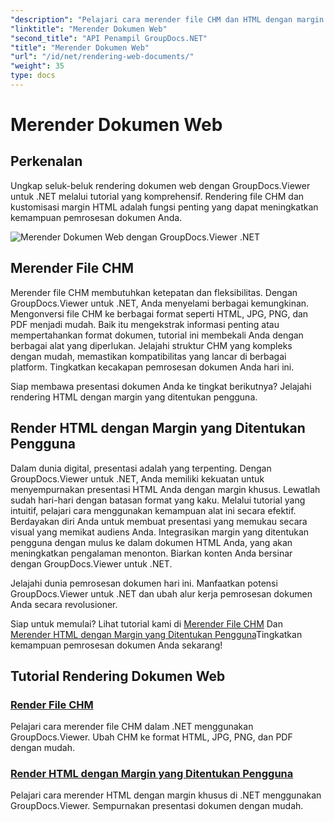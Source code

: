 ```yaml
---
"description": "Pelajari cara merender file CHM dan HTML dengan margin khusus di .NET menggunakan GroupDocs.Viewer. Ubah CHM menjadi format HTML, JPG, PNG, dan PDF dengan mudah."
"linktitle": "Merender Dokumen Web"
"second_title": "API Penampil GroupDocs.NET"
"title": "Merender Dokumen Web"
"url": "/id/net/rendering-web-documents/"
"weight": 35
type: docs
---
```

# Merender Dokumen Web

## Perkenalan

Ungkap seluk-beluk rendering dokumen web dengan GroupDocs.Viewer untuk .NET melalui tutorial yang komprehensif. Rendering file CHM dan kustomisasi margin HTML adalah fungsi penting yang dapat meningkatkan kemampuan pemrosesan dokumen Anda.

![Merender Dokumen Web dengan GroupDocs.Viewer .NET](/viewer/rendering-web-documents/image.png)

## Merender File CHM

Merender file CHM membutuhkan ketepatan dan fleksibilitas. Dengan GroupDocs.Viewer untuk .NET, Anda menyelami berbagai kemungkinan. Mengonversi file CHM ke berbagai format seperti HTML, JPG, PNG, dan PDF menjadi mudah. Baik itu mengekstrak informasi penting atau mempertahankan format dokumen, tutorial ini membekali Anda dengan berbagai alat yang diperlukan. Jelajahi struktur CHM yang kompleks dengan mudah, memastikan kompatibilitas yang lancar di berbagai platform. Tingkatkan kecakapan pemrosesan dokumen Anda hari ini.

Siap membawa presentasi dokumen Anda ke tingkat berikutnya? Jelajahi rendering HTML dengan margin yang ditentukan pengguna.

## Render HTML dengan Margin yang Ditentukan Pengguna

Dalam dunia digital, presentasi adalah yang terpenting. Dengan GroupDocs.Viewer untuk .NET, Anda memiliki kekuatan untuk menyempurnakan presentasi HTML Anda dengan margin khusus. Lewatlah sudah hari-hari dengan batasan format yang kaku. Melalui tutorial yang intuitif, pelajari cara menggunakan kemampuan alat ini secara efektif. Berdayakan diri Anda untuk membuat presentasi yang memukau secara visual yang memikat audiens Anda. Integrasikan margin yang ditentukan pengguna dengan mulus ke dalam dokumen HTML Anda, yang akan meningkatkan pengalaman menonton. Biarkan konten Anda bersinar dengan GroupDocs.Viewer untuk .NET.

Jelajahi dunia pemrosesan dokumen hari ini. Manfaatkan potensi GroupDocs.Viewer untuk .NET dan ubah alur kerja pemrosesan dokumen Anda secara revolusioner.

Siap untuk memulai? Lihat tutorial kami di [Merender File CHM](./render-chm/) Dan [Merender HTML dengan Margin yang Ditentukan Pengguna](./render-html-margins/)Tingkatkan kemampuan pemrosesan dokumen Anda sekarang!
## Tutorial Rendering Dokumen Web
### [Render File CHM](./render-chm/)
Pelajari cara merender file CHM dalam .NET menggunakan GroupDocs.Viewer. Ubah CHM ke format HTML, JPG, PNG, dan PDF dengan mudah.
### [Render HTML dengan Margin yang Ditentukan Pengguna](./render-html-margins/)
Pelajari cara merender HTML dengan margin khusus di .NET menggunakan GroupDocs.Viewer. Sempurnakan presentasi dokumen dengan mudah.